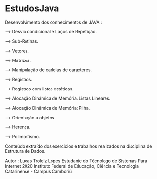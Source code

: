 # EstudosJava
Desenvolvimento dos conhecimentos de JAVA :


--> Desvio condicional e Laços de Repetição.

--> Sub-Rotinas.

--> Vetores.

--> Matrizes.

--> Manipulação de cadeias de caracteres.

--> Registros.

--> Registros com listas estáticas.

--> Alocação Dinâmica de Memória. Listas Lineares.

--> Alocação Dinâmica de Memória: Pilha.

--> Orientação a objetos.

--> Herença.

--> Polimorfismo.



Conteúdo extraído dos exercicios e trabalhos realizados na disciplina de Estrutura de Dados. 

Autor : Lucas Troleiz Lopes
Estudante do Técnologo de Sistemas Para Internet 2020
Instituto Federal de Educação, Ciência e Tecnologia Catarinense - Campus Camboriú
